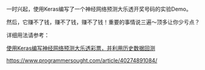 一时兴起，使用Keras编写了一个神经网络预测大乐透开奖号码的实验Demo。

然后，它赚不了钱，赚不了钱，赚不了钱！重要的事情说三遍～顶多让你少亏点？

详细用法请参考：

[使用Keras编写神经网络预测大乐透彩票，并利用历史数据回测](https://blog.csdn.net/aaronjny/article/details/103276212)

https://www.programmersought.com/article/40274891084/
